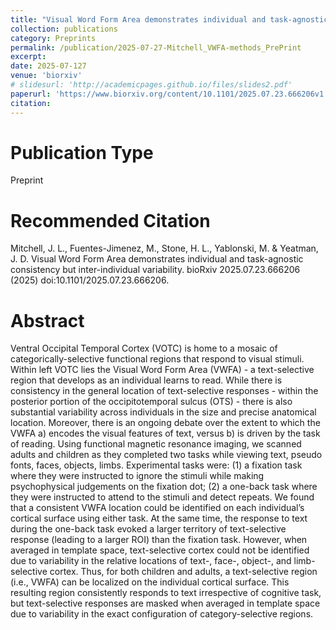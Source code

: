 ```yaml
---
title: "Visual Word Form Area demonstrates individual and task-agnostic consistency but inter-individual variability [Preprint]"
collection: publications
category: Preprints
permalink: /publication/2025-07-27-Mitchell_VWFA-methods_PrePrint
excerpt: 
date: 2025-07-127
venue: 'biorxiv'
# slidesurl: 'http://academicpages.github.io/files/slides2.pdf'
paperurl: 'https://www.biorxiv.org/content/10.1101/2025.07.23.666206v1'
citation: 
---
```


Publication Type
===
Preprint 

Recommended Citation
===
Mitchell, J. L., Fuentes-Jimenez, M., Stone, H. L., Yablonski, M. & Yeatman, J. D. Visual Word Form Area demonstrates individual and task-agnostic consistency but inter-individual variability. bioRxiv 2025.07.23.666206 (2025) doi:10.1101/2025.07.23.666206.

Abstract
======
Ventral Occipital Temporal Cortex (VOTC) is home to a mosaic of categorically-selective functional regions that respond to visual stimuli. Within left VOTC lies the Visual Word Form Area (VWFA) - a text-selective region that develops as an individual learns to read. While there is consistency in the general location of text-selective responses - within the posterior portion of the occipitotemporal sulcus (OTS) - there is also substantial variability across individuals in the size and precise anatomical location. Moreover, there is an ongoing debate over the extent to which the VWFA a) encodes the visual features of text, versus b) is driven by the task of reading. Using functional magnetic resonance imaging, we scanned adults and children as they completed two tasks while viewing text, pseudo fonts, faces, objects, limbs. Experimental tasks were: (1) a fixation task where they were instructed to ignore the stimuli while making psychophysical judgements on the fixation dot; (2) a one-back task where they were instructed to attend to the stimuli and detect repeats. We found that a consistent VWFA location could be identified on each individual’s cortical surface using either task. At the same time, the response to text during the one-back task evoked a larger territory of text-selective response (leading to a larger ROI) than the fixation task. However, when averaged in template space, text-selective cortex could not be identified due to variability in the relative locations of text-, face-, object-, and limb-selective cortex. Thus, for both children and adults, a text-selective region (i.e., VWFA) can be localized on the individual cortical surface. This resulting region consistently responds to text irrespective of cognitive task, but text-selective responses are masked when averaged in template space due to variability in the exact configuration of category-selective regions.